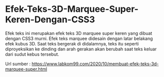 # Efek-Teks-3D-Marquee-Super-Keren-Dengan-CSS3
Efek teks ini merupakan efek teks 3D marquee super keren yang dibuat dengan CSS3 murni. Efek teks marquee didesain dengan latar belakang efek kubus 3D. Saat teks bergerak di didalamnya, teks itu seperti diproyeksikan ke dinding dan arah gerakan akan berubah saat teks keluar dari sudut kebus tersebut.


Url sumber : https://www.labkom99.com/2020/10/membuat-efek-teks-3d-marquee-super.html
